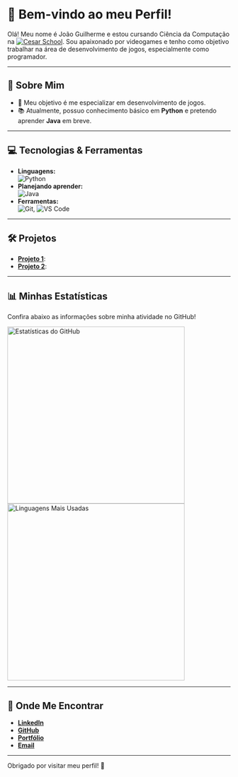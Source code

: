 # 👾 Bem-vindo ao meu Perfil!  

Olá! Meu nome é João Guilherme e estou cursando Ciência da Computação na [![Cesar School](https://img.shields.io/badge/-Cesar%20School-ff6600?style=flat-square)](https://www.cesar.school). Sou apaixonado por videogames e tenho como objetivo trabalhar na área de desenvolvimento de jogos, especialmente como programador.  

---

## 🚀 Sobre Mim  
- 🎯 Meu objetivo é me especializar em desenvolvimento de jogos.  
- 📚 Atualmente, possuo conhecimento básico em **Python** e pretendo aprender **Java** em breve.  

---

## 💻 Tecnologias & Ferramentas  
- **Linguagens:**  
  ![Python](https://img.shields.io/badge/-Python-3776AB?logo=python&logoColor=white)  
- **Planejando aprender:**  
  ![Java](https://img.shields.io/badge/-Java-007396?logo=java&logoColor=white)  
- **Ferramentas:**  
  ![Git](https://img.shields.io/badge/-Git-F05032?logo=git&logoColor=white), 
  ![VS Code](https://img.shields.io/badge/-VS%20Code-007ACC?logo=visual-studio-code&logoColor=white)  

---

## 🛠️ Projetos  
- [**Projeto 1**](#):  
- [**Projeto 2**](#):  

---

## 📊 Minhas Estatísticas  
Confira abaixo as informações sobre minha atividade no GitHub!  

<div>
  <img src="https://github-readme-stats.vercel.app/api?username=jjoaoguilherme&show_icons=true&theme=dracula" alt="Estatísticas do GitHub" width="400px"/>
  <img src="https://github-readme-stats.vercel.app/api/top-langs/?username=jjoaoguilherme&layout=compact&theme=dracula" alt="Linguagens Mais Usadas" width="400px"/>
</div>

---

## 🔗 Onde Me Encontrar  
- [**LinkedIn**](https://www.linkedin.com/in/jjoaoguilherme/)  
- [**GitHub**](https://github.com/jjoaoguilherme)  
- [**Portfólio**](https://seu-portfolio-link.com)  
- [**Email**](mailto:jgbof@cesar.school)  

---

Obrigado por visitar meu perfil! 🚀  
